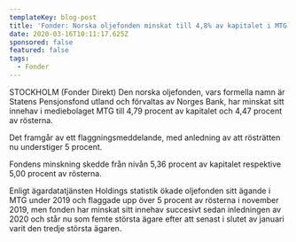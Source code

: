 ```yaml
---
templateKey: blog-post
title: 'Fonder: Norska oljefonden minskat till 4,8% av kapitalet i MTG'
date: 2020-03-16T10:11:17.625Z
sponsored: false
featured: false
tags:
  - Fonder
---
```

STOCKHOLM (Fonder Direkt) Den norska oljefonden, vars formella namn är Statens Pensjonsfond utland och förvaltas av Norges Bank, har minskat sitt innehav i mediebolaget MTG till 4,79 procent av kapitalet och 4,47 procent av rösterna.

Det framgår av ett flaggningsmeddelande, med anledning av att rösträtten nu understiger 5 procent.

Fondens minskning skedde från nivån 5,36 procent av kapitalet respektive 5,00 procent av rösterna.

Enligt ägardatatjänsten Holdings statistik ökade oljefonden sitt ägande i MTG under 2019 och flaggade upp över 5 procent av rösterna i november 2019, men fonden har minskat sitt innehav succesivt sedan inledningen av 2020 och står nu som femte största ägare efter att senast i slutet av januari varit den tredje största ägaren.
